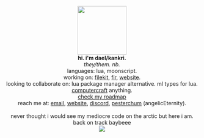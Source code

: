 <p align="center">
  <br>
  <br>
  <br>
  <img src="https://avatars2.githubusercontent.com/u/7452388?s=460&u=05f275d28f468e48d8969ab90e432bca082be73e&v=4" width=128 height=128>
  <br>
  <b>hi. i'm dael/kankri.</b>
  <br>
  <i>they/them. nb.</i>
  <br>
  languages: lua, moonscript.
  <br>
  working on: <a href="https://github.com/daelvn/filekit">filekit</a>, <a href="https://github.com/daelvn/fir">fir</a>, <a href="https://github.com/daelvn/website">website</a>.
  <br>
  looking to collaborate on: lua package manager alternative. ml types for lua. <a href="https://computercraft.cc/">computercraft</a> anything.
  <br>
  <a href="https://github.com/daelvn/daelvn/projects/1">check my roadmap</a> 
  <br>
  reach me at: <a href="mailto:daelvn@gmail.com">email</a>, <a href="https://daelvn.com">website</a>, <a href="https://daelvn.com/sn/discord">discord</a>, <a href="https://forum.homestuck.xyz/viewtopic.php?f=7&t=467">pesterchum</a> (angelicEternity).
  <br>
  <br>
  never thought i would see my mediocre code on the arctic but here i am.<br>
  back on track baybeee
  <br>
  <img src="https://komarev.com/ghpvc/?username=daelvn&style=flat-square&color=blueviolet&label=profile+views.">
  <br>
</p>
